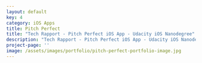 ```yaml
---
layout: default
key: 4
category: iOS Apps
title: Pitch Perfect
title: "Tech Rapport - Pitch Perfect iOS App - Udacity iOS Nanodegree"
description: "Tech Rapport - Pitch Perfect iOS App - Udacity iOS Nanodegree - Created in Swift 2.0 using xCode for iOS 9, AVFoundation"
project-page: ''
image: /assets/images/portfolio/pitch-perfect-portfolio-image.jpg
---
```


